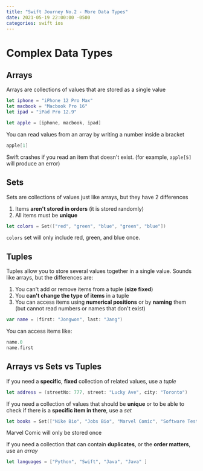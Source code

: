 ```yaml
---
title: "Swift Journey No.2 - More Data Types"
date: 2021-05-19 22:00:00 -0500
categories: swift ios
---
```

# Complex Data Types

## Arrays
Arrays are collections of values that are stored as a single value

```swift
let iphone = "iPhone 12 Pro Max"
let macbook = "Macbook Pro 16"
let ipad = "iPad Pro 12.9"

let apple = [iphone, macbook, ipad]
```

You can read values from an array by writing a number inside a bracket
```swift
apple[1]
```
Swift crashes if you read an item that doesn't exist. (for example, `apple[5]` will produce an error)

## Sets
Sets are collections of values just like arrays, but they have 2 differences
1. Items __aren't stored in orders__ (it is stored randomly)
2. All items must be __unique__

```swift
let colors = Set(["red", "green", "blue", "green", "blue"])
```
`colors` set will only include red, green, and blue once.

## Tuples
Tuples allow you to store several values together in a single value.
Sounds like arrays, but the differences are:
1. You can't add or remove items from a tuple (__size fixed__)
2. You __can't change the type of items__ in a tuple
3. You can access items using __numerical positions__ or by __naming__ them (but cannot read numbers or names that don't exist)

```swift
var name = (first: "Jongwon", last: "Jang")
```
You can access items like:
```swift
name.0
name.first
```

## Arrays vs Sets vs Tuples
If you need a __specific__, __fixed__ collection of related values, use a *tuple*
```swift
let address = (streetNo: 777, street: "Lucky Ave", city: "Toronto")
```

If you need a collection of values that should be __unique__ or to be able to check if there is a __specific item in there__, use a *set*
```swift
let books = Set(["Nike Bio", "Jobs Bio", "Marvel Comic", "Software Testing", "Marvel Comic"])
```
Marvel Comic will only be stored once

If you need a collection that can contain __duplicates__, or the __order matters__, use an *array*
```swift
let languages = ["Python", "Swift", "Java", "Java" ]
```

